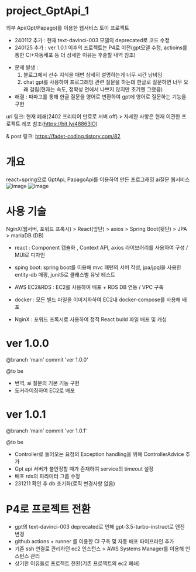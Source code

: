 # project_GptApi_1
외부 Api(Gpt/Papago)를 이용한 웹서비스 토이 프로젝트
* 240112 추가 : 현재 text-davinci-003 모델의 deprecated로 코드 수정
* 240125 추가 : ver 1.0.1 이후의 프로젝트는 P4로 이전(gpt모델 수정, actioins를 통한 CI+자동배포 등 더 상세한 이유는 후술할 내역 참조)

- 문제 발생 :
  1) 블로그에서 선수 지식을 매번 상세히 설명하는게 너무 시간 낭비임
  2) chat gpt를 사용하여 프로그래밍 관련 질문을 하는데 한글로 질문하면 너무 오래 걸림(현재는 속도, 정확성 면에서 나쁘지 않지만 초기엔 그랬음)
- 해결 : 파파고를 통해 한글 질문을 영어로 변환하여 gpt에 영어로 질문하는 기능을 구현

url 링크: 현재 폐쇄(2402 프리티어 만료로 서버 off) > 자세한 사항은 현재 이관한 프로젝트 레포 참조(https://bit.ly/48863IO)

& post 링크: https://fadet-coding.tistory.com/82

# 개요
react+spring으로 GptApi, PapagoApi를 이용하여 만든 프로그래밍 ai질문 웹서비스
![image](https://user-images.githubusercontent.com/96664524/221394229-c8e595b7-4350-44b9-b22c-0ab44d492125.png)
![image](https://user-images.githubusercontent.com/96664524/221394278-c8740e1e-0d9d-4520-a836-53025e297674.png)




# 사용 기술
NginX(웹서버, 포워드 프록시) > React(앞단) > axios > Spring Boot(뒷단) > JPA > mariaDB (DB)

- react : Component 캡슐화 , Context API, axios 라이브러리를 사용하여 구성 / MUI로 디자인
- sping boot: spring boot를 이용해 mvc 패턴의 서버 작성, jpa/jpql을 사용한 entity-db 매핑, junit5로 클래스별 유닛 테스트

- AWS EC2&RDS : EC2를 사용하여 배포 + RDS DB 연동 / VPC 구축
- docker : 모든 빌드 파일을 이미지화하여 EC2내 docker-compose를 사용해 배포
- NginX : 포워드 프록시로 사용하여 정적 React build 파일 배포 및 캐싱


# ver 1.0.0
@branch 'main' commit 'ver 1.0.0'

@to be
- 번역, ai 질문의 기본 기능 구현
- 도커라이징하여 EC2로 배포

# ver 1.0.1
@branch 'main' commit 'ver 1.0.1'

@to be
- Controller로 들어오는 요청의 Exception handling을 위해 ControllerAdvice 추가
- Gpt api 서버가 불안정할 때가 존재하여 service의 timeout 설정
- 배포 rds의 파라미터 그룹 수정
- 231211 확인 후 db 초기화(로직 변경사항 없음)

# P4로 프로젝트 전환
- gpt의 text-davinci-003 deprecated로 인해 gpt-3.5-turbo-instruct로 엔진 변경
- github actions + runner 를 이용한 CI 구축 및 자동 배포 파이프라인 추가
- 기존 ssh 연결로 관리하던 ec2 인스턴스 > AWS Systems Manager를 이용해 인스턴스 관리
- 상기한 이유들로 프로젝트 전환(기존 프로젝트의 ec2 폐쇄)

  

